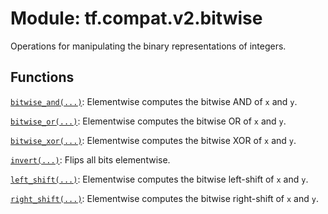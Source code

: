<div itemscope itemtype="http://developers.google.com/ReferenceObject">
<meta itemprop="name" content="tf.compat.v2.bitwise" />
<meta itemprop="path" content="Stable" />
</div>

# Module: tf.compat.v2.bitwise

Operations for manipulating the binary representations of integers.

<!-- Placeholder for "Used in" -->


## Functions

[`bitwise_and(...)`](../../../tf/bitwise/bitwise_and.md): Elementwise computes the bitwise AND of `x` and `y`.

[`bitwise_or(...)`](../../../tf/bitwise/bitwise_or.md): Elementwise computes the bitwise OR of `x` and `y`.

[`bitwise_xor(...)`](../../../tf/bitwise/bitwise_xor.md): Elementwise computes the bitwise XOR of `x` and `y`.

[`invert(...)`](../../../tf/bitwise/invert.md): Flips all bits elementwise.

[`left_shift(...)`](../../../tf/bitwise/left_shift.md): Elementwise computes the bitwise left-shift of `x` and `y`.

[`right_shift(...)`](../../../tf/bitwise/right_shift.md): Elementwise computes the bitwise right-shift of `x` and `y`.


